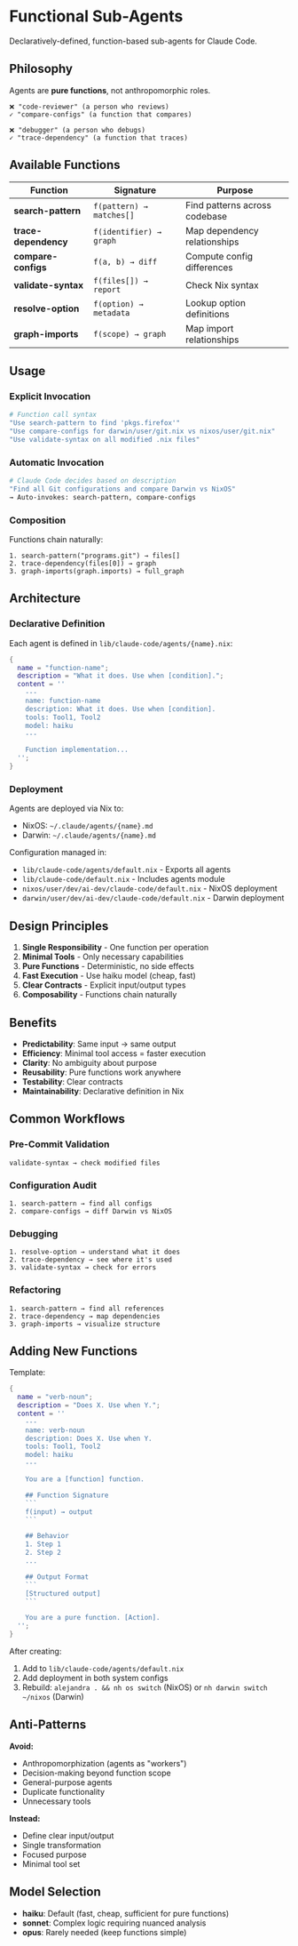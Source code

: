 # Functional Sub-Agents

Declaratively-defined, function-based sub-agents for Claude Code.

## Philosophy

Agents are **pure functions**, not anthropomorphic roles.

```
❌ "code-reviewer" (a person who reviews)
✓ "compare-configs" (a function that compares)

❌ "debugger" (a person who debugs)
✓ "trace-dependency" (a function that traces)
```

## Available Functions

| Function | Signature | Purpose |
|----------|-----------|---------|
| **search-pattern** | `f(pattern) → matches[]` | Find patterns across codebase |
| **trace-dependency** | `f(identifier) → graph` | Map dependency relationships |
| **compare-configs** | `f(a, b) → diff` | Compute config differences |
| **validate-syntax** | `f(files[]) → report` | Check Nix syntax |
| **resolve-option** | `f(option) → metadata` | Lookup option definitions |
| **graph-imports** | `f(scope) → graph` | Map import relationships |

## Usage

### Explicit Invocation
```bash
# Function call syntax
"Use search-pattern to find 'pkgs.firefox'"
"Use compare-configs for darwin/user/git.nix vs nixos/user/git.nix"
"Use validate-syntax on all modified .nix files"
```

### Automatic Invocation
```bash
# Claude Code decides based on description
"Find all Git configurations and compare Darwin vs NixOS"
→ Auto-invokes: search-pattern, compare-configs
```

### Composition
Functions chain naturally:
```
1. search-pattern("programs.git") → files[]
2. trace-dependency(files[0]) → graph
3. graph-imports(graph.imports) → full_graph
```

## Architecture

### Declarative Definition
Each agent is defined in `lib/claude-code/agents/{name}.nix`:

```nix
{
  name = "function-name";
  description = "What it does. Use when [condition].";
  content = ''
    ---
    name: function-name
    description: What it does. Use when [condition].
    tools: Tool1, Tool2
    model: haiku
    ---

    Function implementation...
  '';
}
```

### Deployment
Agents are deployed via Nix to:
- NixOS: `~/.claude/agents/{name}.md`
- Darwin: `~/.claude/agents/{name}.md`

Configuration managed in:
- `lib/claude-code/agents/default.nix` - Exports all agents
- `lib/claude-code/default.nix` - Includes agents module
- `nixos/user/dev/ai-dev/claude-code/default.nix` - NixOS deployment
- `darwin/user/dev/ai-dev/claude-code/default.nix` - Darwin deployment

## Design Principles

1. **Single Responsibility** - One function per operation
2. **Minimal Tools** - Only necessary capabilities
3. **Pure Functions** - Deterministic, no side effects
4. **Fast Execution** - Use haiku model (cheap, fast)
5. **Clear Contracts** - Explicit input/output types
6. **Composability** - Functions chain naturally

## Benefits

- **Predictability**: Same input → same output
- **Efficiency**: Minimal tool access = faster execution
- **Clarity**: No ambiguity about purpose
- **Reusability**: Pure functions work anywhere
- **Testability**: Clear contracts
- **Maintainability**: Declarative definition in Nix

## Common Workflows

### Pre-Commit Validation
```
validate-syntax → check modified files
```

### Configuration Audit
```
1. search-pattern → find all configs
2. compare-configs → diff Darwin vs NixOS
```

### Debugging
```
1. resolve-option → understand what it does
2. trace-dependency → see where it's used
3. validate-syntax → check for errors
```

### Refactoring
```
1. search-pattern → find all references
2. trace-dependency → map dependencies
3. graph-imports → visualize structure
```

## Adding New Functions

Template:
```nix
{
  name = "verb-noun";
  description = "Does X. Use when Y.";
  content = ''
    ---
    name: verb-noun
    description: Does X. Use when Y.
    tools: Tool1, Tool2
    model: haiku
    ---

    You are a [function] function.

    ## Function Signature
    ```
    f(input) → output
    ```

    ## Behavior
    1. Step 1
    2. Step 2
    ...

    ## Output Format
    ```
    [Structured output]
    ```

    You are a pure function. [Action].
  '';
}
```

After creating:
1. Add to `lib/claude-code/agents/default.nix`
2. Add deployment in both system configs
3. Rebuild: `alejandra . && nh os switch` (NixOS) or `nh darwin switch ~/nixos` (Darwin)

## Anti-Patterns

**Avoid:**
- Anthropomorphization (agents as "workers")
- Decision-making beyond function scope
- General-purpose agents
- Duplicate functionality
- Unnecessary tools

**Instead:**
- Define clear input/output
- Single transformation
- Focused purpose
- Minimal tool set

## Model Selection

- **haiku**: Default (fast, cheap, sufficient for pure functions)
- **sonnet**: Complex logic requiring nuanced analysis
- **opus**: Rarely needed (keep functions simple)
